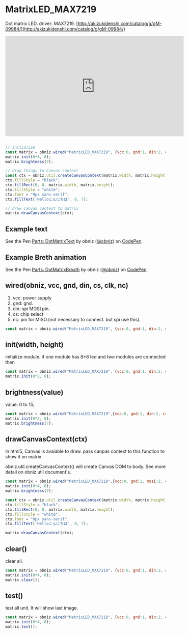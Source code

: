 # MatrixLED_MAX7219
Dot matrix LED. driver: MAX7219.
[http://akizukidenshi.com/catalog/g/gM-09984/](http://akizukidenshi.com/catalog/g/gM-09984/)

<iframe width="560" height="315" src="https://www.youtube.com/embed/5teMmFK1_FY" frameborder="0" allow="autoplay; encrypted-media" allowfullscreen></iframe>

```Javascript

// initialize
const matrix = obniz.wired("MatrixLED_MAX7219", {vcc:0, gnd:1, din:2, cs:3, nc:4, miso:5});
matrix.init(8*4, 8);
matrix.brightness(7);

// draw things to Canvas context
const ctx = obniz.util.createCanvasContext(matrix.width, matrix.height);
ctx.fillStyle = "black";
ctx.fillRect(0, 0, matrix.width, matrix.height);
ctx.fillStyle = "white";
ctx.font = "9px sans-serif";
ctx.fillText('Helloこんにちは', 0, 7);

// draw canvas context to matrix
matrix.drawCanvasContext(ctx);
```

## Example text

<p data-height="300" data-theme-id="32184" data-slug-hash="bLBJxe" data-default-tab="js,result" data-user="obniz" data-embed-version="2" data-pen-title="Parts: DotMatrixText" class="codepen">See the Pen <a href="https://codepen.io/obniz/pen/bLBJxe/">Parts: DotMatrixText</a> by obniz (<a href="https://codepen.io/obniz">@obniz</a>) on <a href="https://codepen.io">CodePen</a>.</p>
<script async src="https://production-assets.codepen.io/assets/embed/ei.js"></script>

## Example Breth animation

<p data-height="300" data-theme-id="32184" data-slug-hash="GQNamj" data-default-tab="js,result" data-user="obniz" data-embed-version="2" data-pen-title="Parts: DotMatrixBreath" class="codepen">See the Pen <a href="https://codepen.io/obniz/pen/GQNamj/">Parts: DotMatrixBreath</a> by obniz (<a href="https://codepen.io/obniz">@obniz</a>) on <a href="https://codepen.io">CodePen</a>.</p>
<script async src="https://production-assets.codepen.io/assets/embed/ei.js"></script>

## wired(obniz, vcc, gnd, din, cs, clk, nc)

1. vcc: power supply
2. gnd: gnd.
3. din: spi MOSI pin.
4. cs: chip select
5. nc: pin for MISO.(not necessary to connect. but spi use this).
 
```Javascript
const matrix = obniz.wired("MatrixLED_MAX7219", {vcc:0, gnd:1, din:2, cs:3, nc:4, miso:5});
```

## init(width, height)
initialize module.
if one module has 8*8 led and two modules are connected then
```Javascript
const matrix = obniz.wired("MatrixLED_MAX7219", {vcc:0, gnd:1, din:2, cs:3, nc:4, miso:5});
matrix.init(8*2, 8);
```

## brightness(value)
value: 0 to 15;

```Javascript
const matrix = obniz.wired("MatrixLED_MAX7219",{vcc:0, gnd:1, din:2, cs:3, nc:4, miso:5});
matrix.init(8*2, 8);
matrix.brightness(7);
```

## drawCanvasContext(ctx)
In html5, Canvas is avaiable to draw.
pass canpas context to this function to show it on matrix

obniz.util.createCanvasContext() will create Canvas DOM to body.
See more detail on obniz util document's.

```Javascript
const matrix = obniz.wired("MatrixLED_MAX7219",{vcc:0, gnd:1, mosi:2, cs:3, clk:4, miso:5});
matrix.init(8*4, 8);
matrix.brightness(7);

const ctx = obniz.util.createCanvasContext(matrix.width, matrix.height);
ctx.fillStyle = "black";
ctx.fillRect(0, 0, matrix.width, matrix.height);
ctx.fillStyle = "white";
ctx.font = "9px sans-serif";
ctx.fillText('Helloこんにちは', 0, 7);

matrix.drawCanvasContext(ctx);
```

## clear()
clear all.

```Javascript
const matrix = obniz.wired("MatrixLED_MAX7219", {vcc:0, gnd:1, din:2, cs:3, nc:4, miso:5});
matrix.init(8*4, 8);
matrix.clear();
```

## test()
test all unit.
It will show last image.

```Javascript
const matrix = obniz.wired("MatrixLED_MAX7219", {vcc:0, gnd:1, din:2, cs:3, nc:4, miso:5});
matrix.init(8*4, 8);
matrix.test();
```